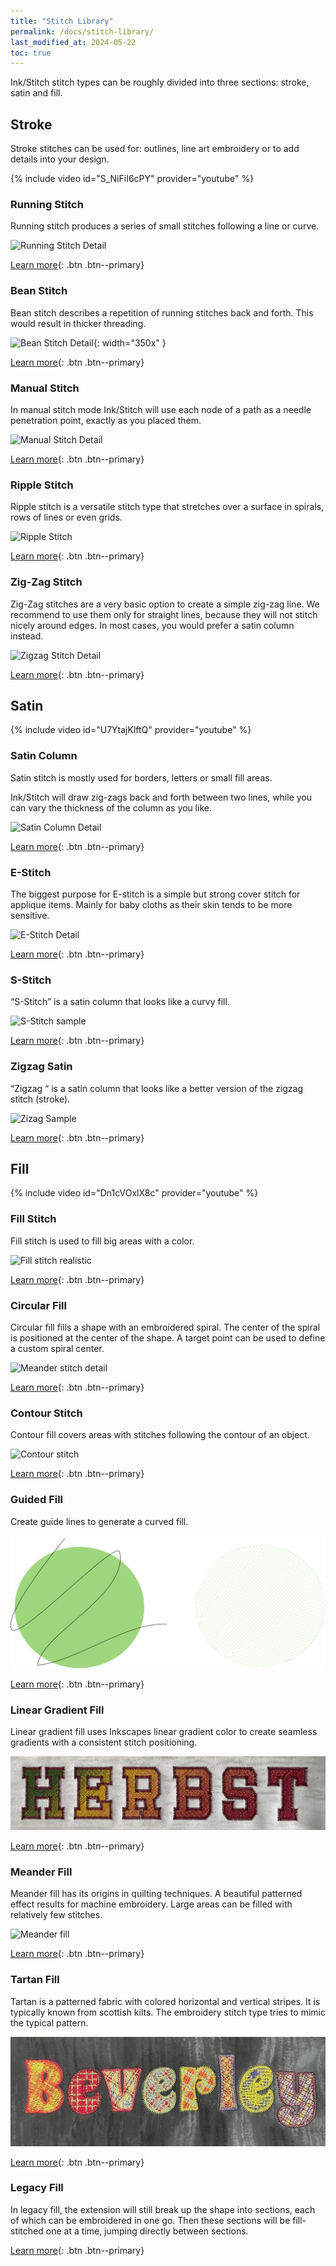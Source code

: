 ```yaml
---
title: "Stitch Library"
permalink: /docs/stitch-library/
last_modified_at: 2024-05-22
toc: true
---
```

Ink/Stitch stitch types can be roughly divided into three sections: stroke, satin and fill.

## Stroke
Stroke stitches can be used for: outlines, line art embroidery or to add details into your design.

{% include video id="S_NiFiI6cPY" provider="youtube" %}

### Running Stitch
Running stitch produces a series of small stitches following a line or curve.

![Running Stitch Detail](/assets/images/docs/running-stitch-detail.jpg)

[Learn more](/docs/stitches/running-stitch/){: .btn .btn--primary}

### Bean Stitch
Bean stitch describes a repetition of running stitches back and forth. This would result in thicker threading.

![Bean Stitch Detail](/assets/images/docs/bean-stitch-detail.jpg){: width="350x" }

[Learn more](/docs/stitches/bean-stitch/){: .btn .btn--primary}

### Manual Stitch
In manual stitch mode Ink/Stitch will use each node of a path as a needle penetration point, exactly as you placed them.

![Manual Stitch Detail](/assets/images/docs/manual-stitch-detail.png)

[Learn more](/docs/stitches/manual-stitch/){: .btn .btn--primary}

### Ripple Stitch
Ripple stitch is a versatile stitch type that stretches over a surface in spirals, rows of lines or even grids.

![Ripple Stitch](/assets/images/docs/ripplefly.jpg)

[Learn more](/docs/stitches/ripple-stitch){: .btn .btn--primary}

### Zig-Zag Stitch
Zig-Zag stitches are a very basic option to create a simple zig-zag line. We recommend to use them only for straight lines, because they will not stitch nicely around edges. In most cases, you would prefer a satin column instead.

![Zigzag Stitch Detail](/assets/images/docs/zigzag-stitch-detail.png)

[Learn more](/docs/stitches/zigzag-stitch/){: .btn .btn--primary}


## Satin

{% include video id="U7YtajKlftQ" provider="youtube" %}

### Satin Column

Satin stitch is mostly used for borders, letters or small fill areas.

Ink/Stitch will draw zig-zags back and forth between two lines, while you can vary the thickness of the column as you like.

![Satin Column Detail](/assets/images/docs/satin-column-detail.png)

[Learn more](/docs/stitches/satin-column/){: .btn .btn--primary}

### E-Stitch

The biggest purpose for E-stitch is a simple but strong cover stitch for applique items. Mainly for baby cloths as their skin tends to be more sensitive.

![E-Stitch Detail](/assets/images/docs/e-stitch-detail.jpg)

[Learn more](/docs/stitches/e-stitch/){: .btn .btn--primary}

### S-Stitch

“S-Stitch” is a satin column that looks like a curvy fill.

![S-Stitch sample](/assets/images/docs/s-stitch-detail.png)

[Learn more](/docs/stitches/e-stitch/){: .btn .btn--primary}

### Zigzag Satin

“Zigzag “ is a satin column that looks like a better version of the zigzag stitch (stroke).

![Zizag Sample](/assets/images/docs/en/compare-satin-zigzag.png)

[Learn more](/docs/stitches/zigzag-satin-stitch/){: .btn .btn--primary}


## Fill

{% include video id="Dn1cVOxlX8c" provider="youtube" %}

### Fill Stitch

Fill stitch is used to fill big areas with a color.

![Fill stitch realistic](/assets/images/docs/fill-stitch-realistic.png)

[Learn more](/docs/stitches/fill-stitch/){: .btn .btn--primary}

### Circular Fill

Circular fill fills a shape with an embroidered spiral. The center of the spiral is positioned at the center of the shape. A target point can be used to define a custom spiral center.

![Meander stitch detail](/assets/images/docs/circular-fill-detail.png)

[Learn more](/docs/stitches/circular-fill){: .btn .btn--primary}

### Contour Stitch

Contour fill covers areas with stitches following the contour of an object.

![Contour stitch](/assets/images/docs/contour-fill-detail.jpg)

[Learn more](/docs/stitches/contour-stitch){: .btn .btn--primary}

### Guided Fill

Create guide lines to generate a curved fill.

![Guided fill](/assets/images/docs/guided-fill-complex.svg)

[Learn more](/docs/stitches/guided-fill){: .btn .btn--primary}

### Linear Gradient Fill

Linear gradient fill uses Inkscapes linear gradient color to create seamless gradients with a consistent stitch positioning.

![Gradient sample](/assets/images/tutorials/make_tartan_font_easier/herbst.jpg)

[Learn more](/docs/stitches/linear-gradient-fill){: .btn .btn--primary}

### Meander Fill

Meander fill has its origins in quilting techniques. A beautiful patterned effect results for machine embroidery. Large areas can be filled with relatively few stitches.

![Meander fill](/assets/images/docs/meander-fill.png)

[Learn more](/docs/stitches/meander-fill){: .btn .btn--primary}

### Tartan Fill

Tartan is a patterned fabric with colored horizontal and vertical stripes. It is typically known from scottish kilts. The embroidery stitch type tries to mimic the typical pattern.

![Tartan sample](/assets/images/galleries/fonts/colorful/bev_tartan.jpg)

[Learn more](/docs/stitches/tartan-fill){: .btn .btn--primary}

### Legacy Fill

In legacy fill, the extension will still break up the shape into sections, each of which can be embroidered in one go. Then these sections will be fill-stitched one at a time, jumping directly between sections.

[Learn more](/docs/stitches/fill-stitch/#legacy-fill){: .btn .btn--primary}
